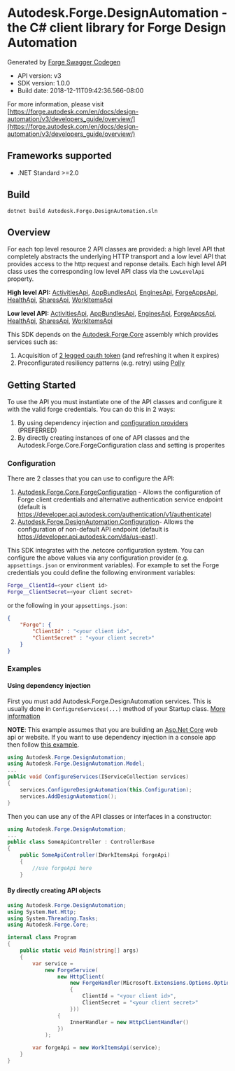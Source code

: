 # Autodesk.Forge.DesignAutomation - the C# client library for Forge Design Automation

Generated by [Forge Swagger Codegen](https://git.autodesk.com/design-automation/forge-rsdk-codegen)

- API version: v3
- SDK version: 1.0.0
- Build date: 2018-12-11T09:42:36.566-08:00

For more information, please visit [https://forge.autodesk.com/en/docs/design-automation/v3/developers_guide/overview/](https://forge.autodesk.com/en/docs/design-automation/v3/developers_guide/overview/)

## Frameworks supported
- .NET Standard >=2.0

## Build
```
dotnet build Autodesk.Forge.DesignAutomation.sln
```

## Overview

For each top level resource 2 API classes are provided: a high level API that completely abstracts the underlying HTTP transport and a low level API that provides access to the http request and reponse details.
Each high level API class uses the corresponding low level API class via the `LowLevelApi` property.

__High level API:__
[ActivitiesApi](src/Autodesk.Forge.DesignAutomation/ActivitiesApi.cs),
[AppBundlesApi](src/Autodesk.Forge.DesignAutomation/AppBundlesApi.cs),
[EnginesApi](src/Autodesk.Forge.DesignAutomation/EnginesApi.cs),
[ForgeAppsApi](src/Autodesk.Forge.DesignAutomation/ForgeAppsApi.cs),
[HealthApi](src/Autodesk.Forge.DesignAutomation/HealthApi.cs),
[SharesApi](src/Autodesk.Forge.DesignAutomation/SharesApi.cs),
[WorkItemsApi](src/Autodesk.Forge.DesignAutomation/WorkItemsApi.cs)

__Low level API:__
[ActivitiesApi](/src/Autodesk.Forge.DesignAutomation/Http/ActivitiesApiHttp.cs),
[AppBundlesApi](/src/Autodesk.Forge.DesignAutomation/Http/AppBundlesApiHttp.cs),
[EnginesApi](/src/Autodesk.Forge.DesignAutomation/Http/EnginesApiHttp.cs),
[ForgeAppsApi](/src/Autodesk.Forge.DesignAutomation/Http/ForgeAppsApiHttp.cs),
[HealthApi](/src/Autodesk.Forge.DesignAutomation/Http/HealthApiHttp.cs),
[SharesApi](/src/Autodesk.Forge.DesignAutomation/Http/SharesApiHttp.cs),
[WorkItemsApi](/src/Autodesk.Forge.DesignAutomation/Http/WorkItemsApiHttp.cs)

This SDK depends on the [Autodesk.Forge.Core](https://git.autodesk.com/design-automation/Autodesk.Forge.Core) assembly which provides services such as:
1. Acquisition of [2 legged oauth token](https://forge.autodesk.com/en/docs/oauth/v2/tutorials/get-2-legged-token/) (and refreshing it when it expires)
2. Preconfigurated resiliency patterns (e.g. retry) using [Polly](https://github.com/App-vNext/Polly)

## Getting Started

To use the API you must instantiate one of the API classes and configure it with the valid forge credentials. You can do this in 2 ways:
1. By using dependency injection and [configuration providers](https://docs.microsoft.com/en-us/aspnet/core/fundamentals/configuration/#providers
) (PREFERRED)
2. By directly creating instances of one of API classes and the Autodesk.Forge.Core.ForgeConfiguration class and setting is properites

### Configuration

There are 2 classes that you can use to configure the API:
1. [Autodesk.Forge.Core.ForgeConfiguration](https://git.autodesk.com/design-automation/Autodesk.Forge.Core/blob/master/src/ForgeConfiguration.cs) - Allows the configuration of Forge client credentials and alternative authentication service endpoint (default is https://developer.api.autodesk.com/authentication/v1/authenticate)
2. [Autodesk.Forge.DesignAutomation.Configuration](src/Autodesk.Forge.DesignAutomation/Configuration.cs)- Allows the configuration of non-default API endpoint (default is https://developer.api.autodesk.com/da/us-east).

This SDK integrates with the .netcore configuration system. You can configure the above values via any configuration provider (e.g. `appsettings.json` or environment variables).
For example to set the Forge credentials you could define the following environment variables:
```bash
Forge__ClientId=<your client id>
Forge__ClientSecret=<your client secret>
```
or the following in your `appsettings.json`:
```json
{
    "Forge": {
        "ClientId" : "<your client id>",
        "ClientSecret" : "<your client secret>"
    }
}
```
### Examples
#### Using dependency injection
First you must add Autodesk.Forge.DesignAutomation services. This is usually done in `ConfigureServices(...)` method of your Startup class. [More information](https://docs.microsoft.com/en-us/aspnet/core/fundamentals/dependency-injection)

__NOTE__: This example assumes that you are building an [Asp.Net Core](https://docs.microsoft.com/en-us/aspnet/core/) web api or website. 
If you want to use dependency injection in a console app then follow [this example](https://keestalkstech.com/2018/04/dependency-injection-with-ioptions-in-console-apps-in-net-core-2/).
```csharp
using Autodesk.Forge.DesignAutomation;
using Autodesk.Forge.DesignAutomation.Model;
...
public void ConfigureServices(IServiceCollection services)
{
    services.ConfigureDesignAutomation(this.Configuration);
    services.AddDesignAutomation();
}
```
Then you can use any of the API classes or interfaces in a constructor:
```csharp
using Autodesk.Forge.DesignAutomation;
...
public class SomeApiController : ControllerBase
{
    public SomeApiController(IWorkItemsApi forgeApi)
    {
        //use forgeApi here
    }
```
#### By directly creating API objects

```csharp
using Autodesk.Forge.DesignAutomation;
using System.Net.Http;
using System.Threading.Tasks;
using Autodesk.Forge.Core;

internal class Program
{
    public static void Main(string[] args)
    {
        var service =
            new ForgeService(
                new HttpClient(
                    new ForgeHandler(Microsoft.Extensions.Options.Options.Create(new ForgeConfiguration()
                    {
                        ClientId = "<your client id>",
                        ClientSecret = "<your client secret>"
                    }))
                {
                    InnerHandler = new HttpClientHandler()
                })
            );

        var forgeApi = new WorkItemsApi(service);
    }
}
```
